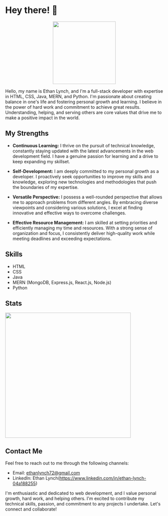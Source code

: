 # Hey there! 👋

<div align="center">
  <img src="https://media.giphy.com/media/LaVp0AyqR5bGsC5Cbm/giphy.gif" height="200" width="200" />
</div>

Hello, my name is Ethan Lynch, and I'm a full-stack developer with expertise in HTML, CSS, Java, MERN, and Python. I'm passionate about creating balance in one's life and fostering personal growth and learning. I believe in the power of hard work and commitment to achieve great results. Understanding, helping, and serving others are core values that drive me to make a positive impact in the world.

## My Strengths

- **Continuous Learning:** I thrive on the pursuit of technical knowledge, constantly staying updated with the latest advancements in the web development field. I have a genuine passion for learning and a drive to keep expanding my skillset.

- **Self-Development:** I am deeply committed to my personal growth as a developer. I proactively seek opportunities to improve my skills and knowledge, exploring new technologies and methodologies that push the boundaries of my expertise.

- **Versatile Perspective:** I possess a well-rounded perspective that allows me to approach problems from different angles. By embracing diverse viewpoints and considering various solutions, I excel at finding innovative and effective ways to overcome challenges.

- **Effective Resource Management:** I am skilled at setting priorities and efficiently managing my time and resources. With a strong sense of organization and focus, I consistently deliver high-quality work while meeting deadlines and exceeding expectations.

## Skills

- HTML
- CSS
- Java
- MERN (MongoDB, Express.js, React.js, Node.js)
- Python

## Stats

<img src="https://github-readme-stats.vercel.app/api?username=XEthanLynchX&show_icons=true&theme=ADD_THEME_HERE" width="400">

## Contact Me

Feel free to reach out to me through the following channels:

- Email: ethanlynch72@gmail.com 
- LinkedIn: Ethan Lynch(https://www.linkedin.com/in/ethan-lynch-04a188255)

I'm enthusiastic and dedicated to web development, and I value personal growth, hard work, and helping others. I'm excited to contribute my technical skills, passion, and commitment to any projects I undertake. Let's connect and collaborate!

